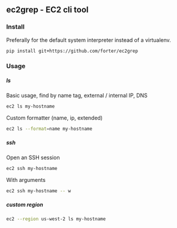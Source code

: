 ## ec2grep - EC2 cli tool

### Install
Preferally for the default system interpreter instead of a virtualenv.

```bash
pip install git+https://github.com/forter/ec2grep
```

### Usage

##### ls
Basic usage, find by name tag, external / internal IP, DNS
```bash
ec2 ls my-hostname
```

Custom formatter (name, ip, extended)
```bash
ec2 ls --format=name my-hostname
```

##### ssh
Open an SSH session
```bash
ec2 ssh my-hostname
```

With arguments
```bash
ec2 ssh my-hostname -- w
```

##### custom region
```bash
ec2 --region us-west-2 ls my-hostname
```
